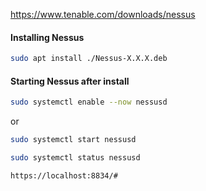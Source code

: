 https://www.tenable.com/downloads/nessus
#### Installing Nessus
```bash - kali
sudo apt install ./Nessus-X.X.X.deb
```
#### Starting Nessus after install
```bash - kali
sudo systemctl enable --now nessusd
```
or
```bash - kali
sudo systemctl start nessusd
```
```bash - kali
sudo systemctl status nessusd
```
```bash - kali
https://localhost:8834/#
```